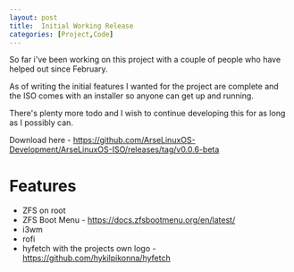 ```yaml
---
layout: post
title:  Initial Working Release
categories: [Project,Code]
---
```


So far i've been working on this project with a couple of people who have helped out since February.

As of writing the initial features I wanted for the project are complete and the ISO comes with an installer so anyone can get up and running.

There's plenty more todo and I wish to continue developing this for as long as I possibly can. 

Download here - https://github.com/ArseLinuxOS-Development/ArseLinuxOS-ISO/releases/tag/v0.0.6-beta


# Features

- ZFS on root
- ZFS Boot Menu - https://docs.zfsbootmenu.org/en/latest/
- i3wm
- rofi
- hyfetch with the projects own logo - https://github.com/hykilpikonna/hyfetch



